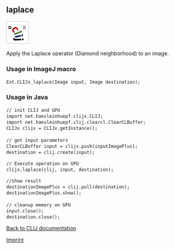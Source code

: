 ## laplace
![Image](images/mini_clijx_logo.png)

Apply the Laplace operator (Diamond neighborhood) to an image.

### Usage in ImageJ macro
```
Ext.CLIJx_laplace(Image input, Image destination);
```


### Usage in Java
```
// init CLIJ and GPU
import net.haesleinhuepf.clijx.CLIJ;
import net.haesleinhuepf.clij.clearcl.ClearCLBuffer;
CLIJx clijx = CLIJx.getInstance();

// get input parameters
ClearCLBuffer input = clijx.push(inputImagePlus);
destination = clij.create(input);
```

```
// Execute operation on GPU
clijx.laplace(clij, input, destination);
```

```
//show result
destinationImagePlus = clij.pull(destination);
destinationImagePlus.show();

// cleanup memory on GPU
input.close();
destination.close();
```


[Back to CLIJ documentation](https://clij.github.io/)

[Imprint](https://clij.github.io/imprint)
